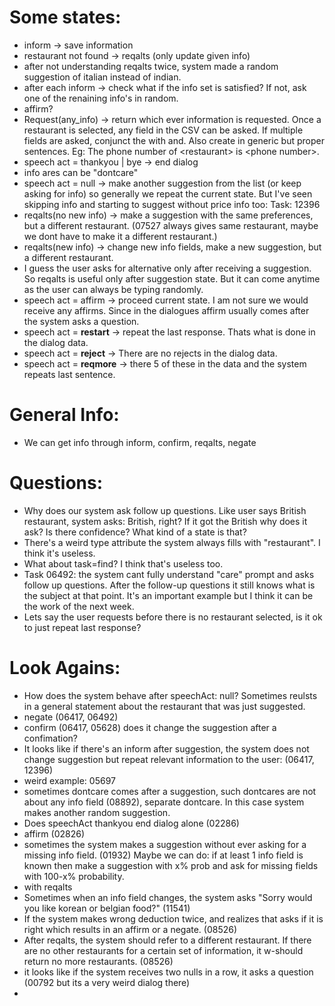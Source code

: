 # Some states:
* inform -> save information
* restaurant not found -> reqalts (only update given info)
* after not understanding reqalts twice, system made a random suggestion of italian instead of indian.
* after each inform -> check what if the info set is satisfied? If not, ask one of the renaining info's in random.
* affirm?
* Request(any_info) -> return which ever information is requested. Once a restaurant is selected, any field in the CSV can be asked. If multiple fields are asked, conjunct the with and. Also create in generic but proper sentences. Eg: The phone number of \<restaurant\> is \<phone number\>.
* speech act = thankyou | bye -> end dialog
* info ares can be "dontcare"
* speech act = null -> make another suggestion from the list (or keep asking for info) so generally we repeat the current state. But I've seen skipping info and starting to suggest without price info too: Task: 12396
* reqalts(no new info) -> make a suggestion with the same preferences, but a different restaurant. (07527 always gives same restaurant, maybe we dont have to make it a different restaurant.)
* reqalts(new info) -> change new info fields, make a new suggestion, but a different restaurant.
* I guess the user asks for alternative only after receiving a suggestion. So reqalts is useful only after suggestion state. But it can come anytime as the user can always be typing randomly.
* speech act = affirm -> proceed current state. I am not sure we would receive any affirms. Since in the dialogues affirm usually comes after the system asks a question.
* speech act = **restart** -> repeat the last response. Thats what is done in the dialog data.
* speech act = **reject** -> There are no rejects in the dialog data.
* speech act = **reqmore** -> there 5 of these in the data and the system repeats last sentence.



# General Info:
* We can get info through inform, confirm, reqalts, negate


# Questions:
* Why does our system ask follow up questions. Like user says British restaurant, system asks: British, right? If it got the British why does it ask? Is there confidence? What kind of a state is that?
* There's a weird type attribute the system always fills with "restaurant". I think it's useless.
* What about task=find? I think that's useless too.
* Task 06492: the system cant fully understand "care" prompt and asks follow up questions. After the follow-up questions it still knows what is the subject at that point. It's an important example but I think it can be the work of the next week.
* Lets say the user requests before there is no restaurant selected, is it ok to just repeat last response?


# Look Agains:
* How does the system behave after speechAct: null? Sometimes reulsts in a general statement about the restaurant that was just suggested.
* negate (06417, 06492)
* confirm (06417, 05628) does it change the suggestion after a confimation?
* It looks like if there's an inform after suggestion, the system does not change suggestion but repeat relevant information to the user: (06417, 12396)
* weird example: 05697
* sometimes dontcare comes after a suggestion, such dontcares are not about any info field (08892), separate dontcare. In this case system makes another random suggestion.
* Does speechAct thankyou end dialog alone (02286)
* affirm (02826)
* sometimes the system makes a suggestion without ever asking for a missing info field. (01932) Maybe we can do: if at least 1 info field is known then make a suggestion with x% prob and ask for missing fields with 100-x% probability.
* with reqalts
* Sometimes when an info field changes, the system asks "Sorry would you like korean or belgian food?" (11541)
* If the system makes wrong deduction twice, and realizes that asks if it is right which results in an affirm or a negate. (08526)
* After reqalts, the system should refer to a different restaurant. If there are no other restaurants for a certain set of information, it w-should return no more restaurants. (08526)
* it looks like if the system receives two nulls in a row, it asks a question (00792 but its a very weird dialog there)
* 
